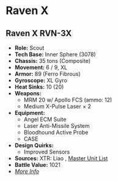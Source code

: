 # Raven X 

## Raven X RVN-3X 

- **Role:** Scout 
- **Tech Base:** Inner Sphere (3078) 
- **Chassis:** 35 tons (Composite) 
- **Movement:** 6 / 9, XL 
- **Armor:** 89 (Ferro Fibrous) 
- **Gyroscope:** XL Gyro 
- **Heat Sinks:** 10 (20) 
- **Weapons:** 
  - MRM 20 w/ Apollo FCS (ammo: 12) 
  - Medium X-Pulse Laser × 2 
- **Equipment:** 
  - Angel ECM Suite 
  - Laser Anti-Missile System 
  - Bloodhound Active Probe 
  - CASE 
- **Design Quirks:** 
  - Improved Sensors 
- **Sources:** XTR: Liao , [Master Unit List](http://masterunitlist.info/Unit/Details/2672) 
- **Battle Value:** 1021 
- [*More Info*](raven_x/raven_x_rvn-3x.md) 

